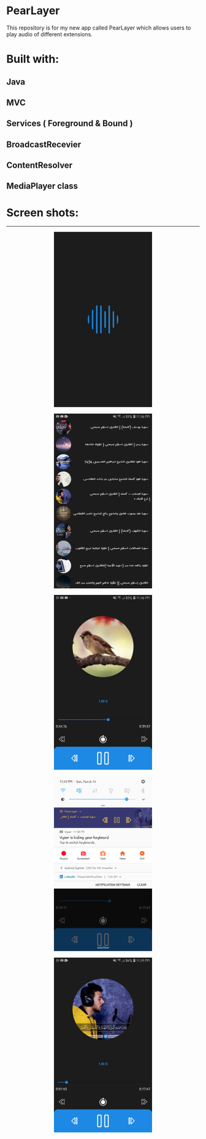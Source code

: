 # PearLayer

This repository is for my new app called PearLayer which allows users to play audio of different extensions.

# Built with:

Java
---
MVC
---
Services ( Foreground & Bound )
---
BroadcastRecevier
---
ContentResolver
---
MediaPlayer class
---

# Screen shots: 
---

<p align="center">
 <img src = "images/1.jpg" width = "256">
</p>

<p align="center">
 <img src = "images/2.jpg" width = "256">
</p>

<p align="center">
 <img src = "images/3.jpg" width = "256">
</p>

<p align="center">
 <img src = "images/4.jpg" width = "256">
</p>

<p align="center">
 <img src = "images/5.jpg" width = "256">
</p>


